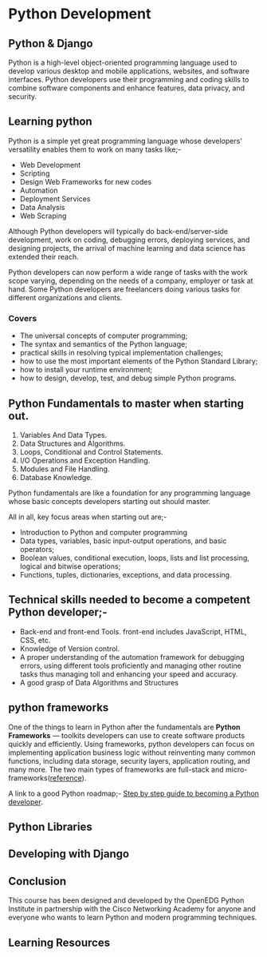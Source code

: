 # Python Development

## Python & Django

Python is a high-level object-oriented programming language used to develop various desktop and mobile applications, websites, and software interfaces. Python developers use their programming and coding skills to combine software components and enhance features, data privacy, and security.

## Learning python

Python is a simple yet great programming language whose developers' versatility enables them to work on many tasks like;-

* Web Development
* Scripting
* Design Web Frameworks for new codes
* Automation
* Deployment Services
* Data Analysis
* Web Scraping

Although Python developers will typically do back-end/server-side development, work on coding, debugging errors, deploying services, and designing projects, the arrival of machine learning and data science has extended their reach.

Python developers can now perform a wide range of tasks with the work scope varying, depending on the needs of a company, employer or task at hand. Some Python developers are freelancers doing various tasks for different organizations and clients.

### Covers

* The universal concepts of computer programming;
* The syntax and semantics of the Python language;
* practical skills in resolving typical implementation challenges;
* how to use the most important elements of the Python Standard Library;
* how to install your runtime environment;
* how to design, develop, test, and debug simple Python programs.

## Python Fundamentals to master when starting out.

1. Variables And Data Types.
2. Data Structures and Algorithms.
3. Loops, Conditional and Control Statements.
4. I/O Operations and Exception Handling.
5. Modules and File Handling.
6. Database Knowledge.

Python fundamentals are like a foundation for any programming language whose basic concepts developers starting out should master.

All in all, key focus areas when starting out are;-

* Introduction to Python and computer programming
* Data types, variables, basic input-output operations, and basic operators;
* Boolean values, conditional execution, loops, lists and list processing, logical and bitwise operations;
* Functions, tuples, dictionaries, exceptions, and data processing.

## Technical skills needed to become a competent Python developer;-

* Back-end and front-end Tools. front-end includes JavaScript, HTML, CSS, etc.
* Knowledge of Version control.
* A proper understanding of the automation framework for debugging errors, using different tools proficiently and managing other routine tasks thus managing toll and enhancing your speed and accuracy.
* A good grasp of Data Algorithms and Structures

## python frameworks

One of the things to learn in Python after the fundamentals are **Python Frameworks** — toolkits developers can use to create software products quickly and efficiently. Using frameworks, python developers can focus on implementing application business logic without reinventing many common functions, including data storage, security layers, application routing, and many more. The two main types of frameworks are full-stack and micro-frameworks([reference](https://www.knowledgehut.com/blog/programming/how-to-become-a-python-developer)).

A link to a good Python roadmap;- [Step by step guide to becoming a Python developer](https://roadmap.sh/python).

## Python Libraries

## Developing with Django

## Conclusion

This course has been designed and developed by the OpenEDG Python Institute in partnership with the Cisco Networking Academy for anyone and everyone who wants to learn Python and modern programming techniques.

## Learning Resources
